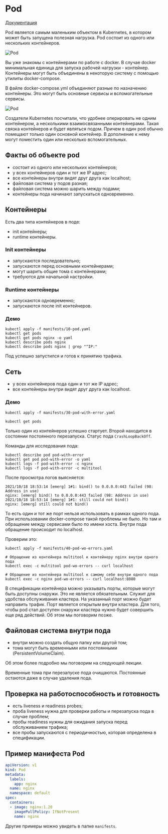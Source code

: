 # Pod
[Документация](https://kubernetes.io/docs/concepts/workloads/pods/)

Pod является самым маленьким объектом в Kubernetes, в котором может быть запущена полезная нагрузка.
Pod состоит из одного или нескольких контейнеров. 

![Pod](./images/pod.png)

Вы уже знакомы с контейнерами по работе с docker.
В случае docker минимальная единица для запуска рабочей нагрузки - контейнер.
Контейнеры могут быть объединены в некоторую систему с помощью утилиты docker-compose.

В файле docker-compose.yml объединяют разные по назначению контейнеры. 
Это могут быть основные сервисы и вспомогательные сервисы.   

![Pod](./images/docker-compose.png)

Создатели Kubernetes посчитали, что удобнее оперировать не одним контейнером, а несколькими взаимосвязанными контейнерами.
Такая связка контейнеров и будет являться подом.
Причем в один pod обычно помещают только один основной контейнер. 
В дополнение к нему могут поместить один или несколько вспомогательных. 

## Факты об объекте pod
- состоит из одного или нескольких контейнеров;
- у всех контейнеров один и тот же IP адрес;
- все контейнеры внутри видят друг друга как localhost;
- файловая система у подов разная;
- файловая система можно шарить между подами;
- контейнеры пода начинают запускаться одновременно.

## Контейнеры
Есть два типа контейнеров в поде:
- init контейнеры;
- runtime контейнеры.

### Init контейнеры
- запускаются последовательно;
- запускаются перед основными контейнерами;
- могут шарить общие тома с контейнерами;
- требуются для начальной настройки.

### Runtime контейнеры
- запускаются одновременно;
- запускаются после init контейнеров. 

### Демо
```shell script
kubectl apply -f manifests/10-pod.yaml
kubectl get pods
kubectl get pods nginx -o yaml
kubectl describe pods nginx
kubectl describe pods nginx | grep "^IP:"
```
Под успешно запустился и готов к принятию трафика.


## Сеть
- у всех контейнеров пода один и тот же IP адрес;
- все контейнеры внутри видят друг друга как localhost.

### Демо
```shell script
kubectl apply -f manifests/30-pod-with-error.yaml

kubectl get pods
```
Только один из контейнеров успешно стартует. Второй находится в состоянии постоянного перезапуска.
Статус пода `CrashLoopBackOff`.

Команды для исследования пода:
```shell script
kubectl describe pod pod-with-error
kubectl get pod pod-with-error -o yaml
kubectl logs -f pod-with-error -c nginx
kubectl logs -f pod-with-error -c multitool
```

После просмотра логов выясняется:
```text
2021/10/18 18:53:14 [emerg] 1#1: bind() to 0.0.0.0:443 failed (98: Address in use)
nginx: [emerg] bind() to 0.0.0.0:443 failed (98: Address in use)
2021/10/18 18:53:14 [emerg] 1#1: still could not bind()
nginx: [emerg] still could not bind()
```

То есть один и тот же порт нельзя использовать в рамках одного пода.
При использовании docker-compose такой проблемы не было.
Но там и обращение между сервисами было по имени хоста.
Внутри пода обращение происходит по localhost.

Проверим это:
```shell script
kubectl apply -f manifests/40-pod-wo-errors.yaml

# Обращение из контейнера multitool к контейнеру nginx внутри одного пода
kubectl exec -c multitool pod-wo-errors -- curl localhost

# Обращение из контейнера multitool к самому себе внутри одного пода
kubectl exec -c nginx pod-wo-errors -- curl localhost:8080
```

В спецификации контейнера можно указывать порты, которые могут быть доступны снаружи.
Это не является обязательным. Служит для удобства обслуживания кластера.
На указанный порт можно будет направить трафик.
Порт является открытым внутри кластера. Для того, чтобы pod стал доступен снаружи кластера нужно будет совершить еще ряд действий.
Об этом мы поговорим позже.

## Файловая система внутри пода
- внутри можно создать общую папку или другой том;
- тома могут быть временными или постоянными (PersistentVolumeClaim).

Об этом более подробно мы поговорим на следующей лекции.

Временные тома при перезапуске пода очищаются. Постоянные остаются даже в случае удаления пода.

## Проверка на работоспособность и готовность
- есть liveness и readiness probes;
- проба liveness нужна для проверки работы и перезапуска пода в случае проблем;
- пробы readiness нужны для ожидания запуска перед обслуживанием трафика;
- все пробы запускаются с периодичностью, которая определена в спецификации. 

## Пример манифеста Pod

```yaml
apiVersion: v1
kind: Pod
metadata:
  labels:
    app: nginx
  name: nginx
  namespace: default
spec:
  containers:
  - image: nginx:1.20
    imagePullPolicy: IfNotPresent
    name: nginx
```

Другие примеры можно увидеть в папке `manifests`. 

